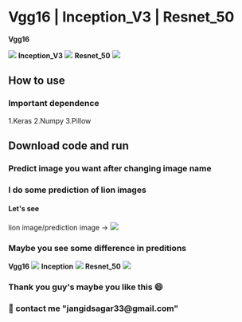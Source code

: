 # Vgg16 | Inception_V3 | Resnet_50
<b>Vgg16</b>

<img src = "https://github.com/sagarjangid41/vgg16-inception_v3-resnet_50/blob/main/img/vgg1gimg.png"  />
<b>Inception_V3</b>

<img src = "https://github.com/sagarjangid41/vgg16-inception_v3-resnet_50/blob/main/img/inceptionimg.png" />
<b>Resnet_50</b>

<img src = "https://github.com/sagarjangid41/vgg16-inception_v3-resnet_50/blob/main/img/resnet50img.png" />
<h2>How to use </h2>
<h3>Important dependence</h3>

1.Keras
2.Numpy
3.Pillow 

<h2>Download code and run</h2>
<h3>Predict image you want after changing image name</h3>

<h3>I do some prediction of lion images</h3>
<h4>Let's see </h4>
lion image/prediction image ->
<img src = "https://github.com/sagarjangid41/vgg16-inception_v3-resnet_50/blob/main/img/lion.jpg" />
<h3>Maybe you see some difference in preditions</h3>
<b>Vgg16</b>
<img src = "https://github.com/sagarjangid41/vgg16-inception_v3-resnet_50/blob/main/img/vgg16%20(2).png" />
<b>Inception</b>
<img src = "https://github.com/sagarjangid41/vgg16-inception_v3-resnet_50/blob/main/img/inception%20(3).png" / >
<b>Resnet_50</b>
<img src = "https://github.com/sagarjangid41/vgg16-inception_v3-resnet_50/blob/main/img/resnet%20(2).png" / >

<h3>Thank you guy's 
  maybe you like this 😄 </h3>
  
<h3>💬 contact me "jangidsagar33@gmail.com" </h3>
